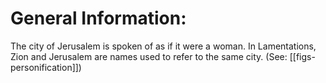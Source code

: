 # General Information:

The city of Jerusalem is spoken of as if it were a woman. In Lamentations, Zion and Jerusalem are names used to refer to the same city. (See: [[figs-personification]])